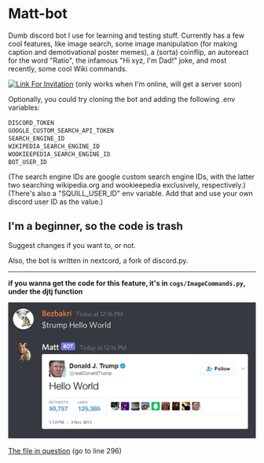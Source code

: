 # Matt-bot
Dumb discord bot I use for learning and testing stuff.
Currently has a few cool features, like image search, some image manipulation (for making caption and demotivational poster memes), a (sorta) coinflip, an autoreact for the word "Ratio", the infamous "Hi xyz, I'm Dad!" joke, and most recently, some cool Wiki commands.

[![Link For Invitation](https://img.shields.io/badge/Invite%20to%20Your%20server-7289DA?style=for-the-badge&logo=discord&logoColor=white)](https://discord.com/api/oauth2/authorize?client_id=837011037894737951&permissions=414464732224&scope=applications.commands%20bot)
(only works when I'm online, will get a server soon)

Optionally, you could try cloning the bot and adding the following .env variables:
```
DISCORD_TOKEN
GOOGLE_CUSTOM_SEARCH_API_TOKEN
SEARCH_ENGINE_ID
WIKIPEDIA_SEARCH_ENGINE_ID
WOOKIEEPEDIA_SEARCH_ENGINE_ID
BOT_USER_ID
```
(The search engine IDs are google custom search engine IDs, with the latter two searching wikipedia.org and wookieepedia exclusively, respectively.)
(There's also a "SQUILL_USER_ID" env variable. Add that and use your own discord user ID as the value.)

## I'm a beginner, so the code is trash

Suggest changes if you want to, or not.

Also, the bot is written in nextcord, a fork of discord.py.

***
**if you wanna get the code for this feature, it's in ```cogs/ImageCommands.py```, under the djtj function**

<img src = "https://github.com/Bezbakri/Matt-bot/blob/main/assets/trump_tweet_example.png?raw=true" alt = "trump tweet example">

[The file in question](cogs/ImageCommands.py#L296) (go to line 296)